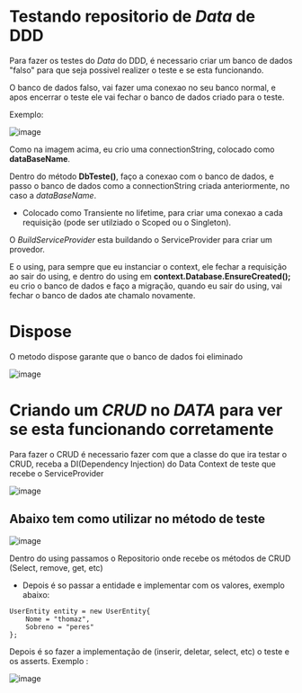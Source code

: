 # Testando repositorio de *Data* de DDD

Para fazer os testes do *Data* do DDD, é necessario criar um banco de dados "falso" para que seja possivel realizer o teste e se esta funcionando.

O banco de dados falso, vai fazer uma conexao no seu banco normal, e apos encerrar o teste ele vai fechar o banco de dados criado para o teste.

Exemplo:

![image](https://user-images.githubusercontent.com/58439854/102371630-29490a00-3f9d-11eb-9c3c-0205dd387041.png)

Como na imagem acima, eu crio uma connectionString, colocado como **dataBaseName**.

Dentro do método **DbTeste()**, faço a conexao com o banco de dados, e passo o banco de dados como  a connectionString criada anteriormente, no caso a *dataBaseName*.
- Colocado como Transiente no lifetime, para criar uma conexao a cada requisição (pode ser utilziado o Scoped ou o Singleton).

O *BuildServiceProvider* esta buildando o ServiceProvider para criar um provedor.

E o using, para sempre que eu instanciar o context, ele fechar a requisição ao sair do using, e dentro do using em **context.Database.EnsureCreated();** eu crio o banco de dados e faço a migração, quando eu sair do using, vai fechar o banco de dados ate chamalo novamente.

# Dispose

O metodo dispose garante que o banco de dados foi eliminado

![image](https://user-images.githubusercontent.com/58439854/102372664-3286a680-3f9e-11eb-9189-0addb8587760.png)


# Criando um *CRUD* no *DATA* para ver se esta funcionando corretamente

Para fazer o CRUD é necessario fazer com que a classe do que ira testar o CRUD, receba a DI(Dependency Injection) do Data Context de teste que recebe o ServiceProvider

![image](https://user-images.githubusercontent.com/58439854/102393732-85b92300-3fb7-11eb-94bf-49b38f7d0a98.png)

## Abaixo tem como utilizar no método de teste
![image](https://user-images.githubusercontent.com/58439854/102398922-ad5fb980-3fbe-11eb-8281-37b4f80c9443.png)

Dentro do using passamos o Repositorio onde recebe os métodos de CRUD (Select, remove, get, etc)
- Depois é so passar a entidade e implementar com os valores, exemplo abaixo:
```Csharp
UserEntity entity = new UserEntity{
    Nome = "thomaz",
    Sobreno = "peres"
};
```
Depois é so fazer a implementação de (inserir, deletar, select, etc) o teste e os asserts. Exemplo :

![image](https://user-images.githubusercontent.com/58439854/102402222-3b3da380-3fc3-11eb-815e-98a2ebea4737.png) 
